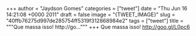 
+++
author = "Jaydson Gomes"
categories = ["tweet"]
date = "Thu Jun 16 14:21:08 +0000 2011"
draft = false
image = "{TWEET_IMAGE}"
slug = "40ffb76275d997de285754ff5319f312868984e2"
tags = ["tweet"]
title = """Que massa isso! http://go..."""
+++
Que massa isso! http://goo.gl/L0pc6
